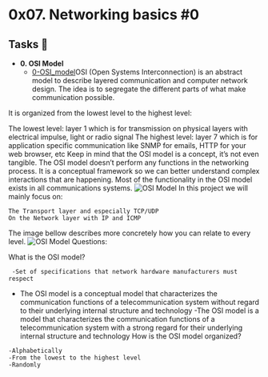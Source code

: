 # 0x07. Networking basics #0

## Tasks :page_with_curl:

* **0. OSI Model**
  * [0-OSI_model](./0-OSI_model)OSI (Open Systems Interconnection) is an abstract model to describe layered communication and computer network design. The idea is to segregate the different parts of what make communication possible.

It is organized from the lowest level to the highest level:

The lowest level: layer 1 which is for transmission on physical layers with electrical impulse, light or radio signal
The highest level: layer 7 which is for application specific communication like SNMP for emails, HTTP for your web browser, etc
Keep in mind that the OSI model is a concept, it’s not even tangible. The OSI model doesn’t perform any functions in the networking process. It is a conceptual framework so we can better understand complex interactions that are happening. Most of the functionality in the OSI model exists in all communications systems.
![OSI Model]()
In this project we will mainly focus on:

    The Transport layer and especially TCP/UDP
    On the Network layer with IP and ICMP
The image bellow describes more concretely how you can relate to every level.
![OSI Model]()
Questions:

What is the OSI model?

     -Set of specifications that network hardware manufacturers must respect
-    The OSI model is a conceptual model that characterizes the communication functions of a telecommunication system without regard to their underlying internal structure and technology
     -The OSI model is a model that characterizes the communication functions of a telecommunication system with a strong regard for their underlying internal structure and technology
How is the OSI model organized?

    -Alphabetically  
    -From the lowest to the highest level
    -Randomly
